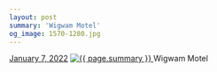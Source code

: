 ```yaml
---
layout: post
summary: 'Wigwam Motel'
og_image: 1570-1280.jpg
---
```


<p>
  <time>
    <a href="/1570">January 7, 2022</a>
  </time>
  <a href="/1570">
    <img src="{{ site.assets_url }}/1570-640.jpg" srcset="{{ site.assets_url }}/1570-320.jpg 320w, {{ site.assets_url }}/1570-640.jpg 640w, {{ site.assets_url }}/1570-960.jpg 960w, {{ site.assets_url }}/1570-1280.jpg 1280w" sizes="(min-width: 700px) 50vw, calc(100vw - 2rem)" alt="{{ page.summary }}" />
  </a>
  <span>Wigwam Motel</span>
</p>
